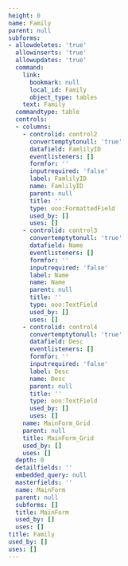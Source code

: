 ```yaml
---
height: 0
name: Family
parent: null
subforms:
- allowdeletes: 'true'
  allowinserts: 'true'
  allowupdates: 'true'
  command:
    link:
      bookmark: null
      local_id: Family
      object_type: tables
    text: Family
  commandtype: table
  controls:
  - columns:
    - controlid: control2
      convertemptytonull: 'true'
      datafield: FamlilyID
      eventlisteners: []
      formfor: ''
      inputrequired: 'false'
      label: FamlilyID
      name: FamlilyID
      parent: null
      title: ''
      type: ooo:FormattedField
      used_by: []
      uses: []
    - controlid: control3
      convertemptytonull: 'true'
      datafield: Name
      eventlisteners: []
      formfor: ''
      inputrequired: 'false'
      label: Name
      name: Name
      parent: null
      title: ''
      type: ooo:TextField
      used_by: []
      uses: []
    - controlid: control4
      convertemptytonull: 'true'
      datafield: Desc
      eventlisteners: []
      formfor: ''
      inputrequired: 'false'
      label: Desc
      name: Desc
      parent: null
      title: ''
      type: ooo:TextField
      used_by: []
      uses: []
    name: MainForm_Grid
    parent: null
    title: MainForm_Grid
    used_by: []
    uses: []
  depth: 0
  detailfields: ''
  embedded_query: null
  masterfields: ''
  name: MainForm
  parent: null
  subforms: []
  title: MainForm
  used_by: []
  uses: []
title: Family
used_by: []
uses: []
---
```

